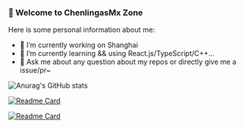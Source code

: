 ### 🚀 Welcome to ChenlingasMx Zone

Here is some personal information about me:


- 🔭 I’m currently working on Shanghai
- 🌱 I’m currently learning && using React.js/TypeScript/C++...
- 👯 Ask me about any question about my repos or directly give me a issue/pr~




![Anurag's GitHub stats](https://github-readme-stats.vercel.app/api?username=ChenlingasMx&theme=buefy&show_icons=true)

[![Readme Card](https://github-readme-stats.vercel.app/api/pin/?username=uiwjs&repo=uiw&theme=buefy)](https://github.com/uiwjs/uiw)

[![Readme Card](https://github-readme-stats.vercel.app/api/pin/?username=uiwjs&repo=uiw-admin&theme=buefy)](https://github.com/uiwjs/uiw-admin)

